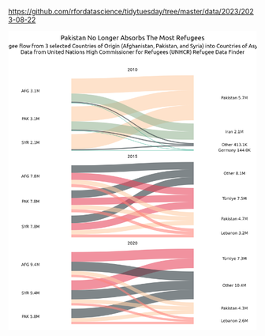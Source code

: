 https://github.com/rfordatascience/tidytuesday/tree/master/data/2023/2023-08-22

![](plots/refugees.png)
